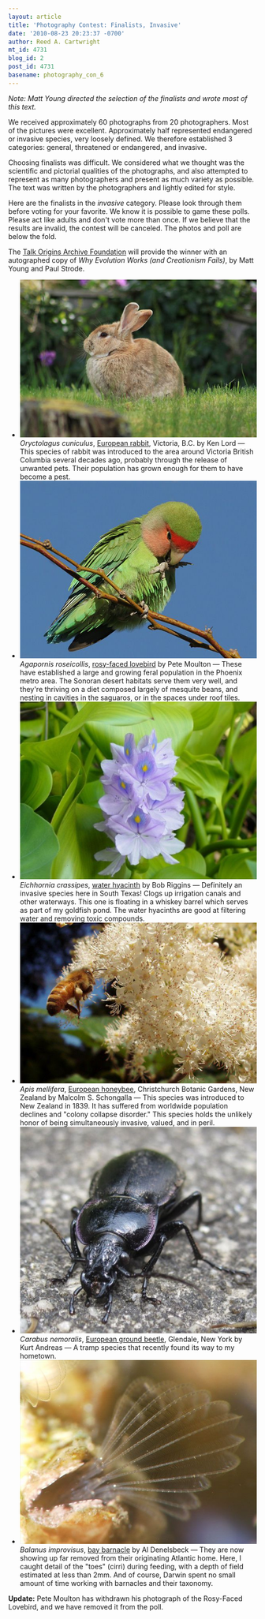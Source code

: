 ```yaml
---
layout: article
title: 'Photography Contest: Finalists, Invasive'
date: '2010-08-23 20:23:37 -0700'
author: Reed A. Cartwright
mt_id: 4731
blog_id: 2
post_id: 4731
basename: photography_con_6
---
```

_Note: Matt Young directed the selection of the finalists and wrote most of this text._

We received approximately 60 photographs from 20 photographers.  Most of the pictures were excellent.  Approximately half represented endangered or invasive species, very loosely defined. We therefore established 3 categories: general, threatened or endangered, and invasive. 

Choosing finalists was difficult. We considered what we thought was the scientific and pictorial qualities of the photographs, and also attempted to represent as many photographers and present as much variety as possible. The text was written by the photographers and lightly edited for style.

Here are the finalists in the _invasive_ category.  Please look through them before voting for your favorite.  We know it is possible to game these polls.  Please act like adults and don't vote more than once.  If we believe that the results are invalid, the contest will be canceled.  The photos and poll are below the fold.

The [Talk Origins Archive Foundation](http://www.talkorigins.org/foundation/donate.html) will provide the winner with an autographed copy of _Why Evolution Works (and Creationism Fails)_, by Matt Young and Paul Strode.


<style>
#mygalleryview {
}
.gallery {
background-color: #333 !important;
margin-left: auto;
margin-right: auto;
}
.pointer {
border-bottom-color: #FFF !important;
}
.frame.current .img_wrap {
border-color: #FFF !important;
}
.gallery img {
margin: 0px !important;
}
.frame .img_wrap {
border-width: 3px !important;
}
.panel-overlay {
overflow:auto !important;
} 
</style>
<ul id="mygalleryview" >
<li><img src="/uploads/2010/Lord.Oryctolagus_cuniculus.jpg" />
<div class="panel-overlay">
<i>Oryctolagus cuniculus</i>, <a href="http://en.wikipedia.org/wiki/European_Rabbit">European rabbit</a>, Victoria, B.C. by Ken Lord &mdash;  This species of rabbit was introduced to the area around Victoria British Columbia several decades ago, probably through the release of unwanted pets. Their population has grown enough for them to have become a pest.
</div>
</li>
<li><img src="/uploads/2010/Moulton.Agapornis_roseicollis.jpg" />
<div class="panel-overlay">
<i>Agapornis roseicollis</i>, <a href="http://en.wikipedia.org/wiki/Rosy-faced_Lovebird">rosy-faced lovebird</a> by Pete Moulton &mdash; These have established a large and growing feral population in the Phoenix metro area. The Sonoran desert habitats serve them very well, and they're thriving on a diet composed largely of mesquite beans, and nesting in cavities in the saguaros, or in the spaces under roof tiles.
</div>
</li>
<li><img src="/uploads/2010/Riggins.Eichhornia-crassipes.jpg" />
<div class="panel-overlay">
<i>Eichhornia crassipes</i>, <a href="http://en.wikipedia.org/wiki/Eichhornia_crassipes">water hyacinth</a> by Bob Riggins &mdash; Definitely an invasive species here in South Texas! Clogs up irrigation canals and other waterways. This one is floating in a whiskey barrel which serves as part of my goldfish pond. The water hyacinths are good at filtering water and removing toxic compounds.
</div>
</li>
<li><img src="/uploads/2010/Schongalla.Apis_mellifera.jpg" />
<div class="panel-overlay">
<i>Apis mellifera</i>, <a href="http://en.wikipedia.org/wiki/European_honey_bee">European honeybee</a>, Christchurch Botanic Gardens, New Zealand by Malcolm S. Schongalla &mdash; This species was introduced to New Zealand in 1839. It has suffered from worldwide population declines and "colony collapse disorder." This species holds the unlikely honor of being simultaneously invasive, valued, and in peril.
</div>
</li>
<li><img src="/uploads/2010/Andreas.Carabus_nemoralis.jpg" />
<div class="panel-overlay">
<i>Carabus nemoralis</i>, <a href="en.wikipedia.org/wiki/Carabus_nemoralis">European ground beetle</a>,  Glendale, New York by Kurt Andreas &mdash;  A tramp species that recently found its way to my hometown.
</div>
</li>
<li><img src="/uploads/2010/Denelsbeck.Balanus_improvisus.jpg" />
<div class="panel-overlay">
<i>Balanus improvisus</i>, <a href="http://en.wikipedia.org/wiki/Balanus_improvisus">bay barnacle</a> by Al Denelsbeck &mdash; They are now showing up far removed from their originating Atlantic home.  Here, I caught detail of the "toes" (cirri) during feeding, with a depth of field estimated at less than 2mm. And of course, Darwin spent no small amount of time working with barnacles and their taxonomy.
</div>
</li>
</ul>
<script>
$(function(){
$('#mygalleryview').galleryView({
panel_width: 600,
panel_height: 450,
frame_width: 100,
frame_height: 100,
nav_theme: '/scripts/ext/themes/light',
transition_interval: 0
});
});
</script>


<p></p>

**Update:** Pete Moulton has withdrawn his photograph of the Rosy-Faced Lovebird, and we have removed it from the poll.
